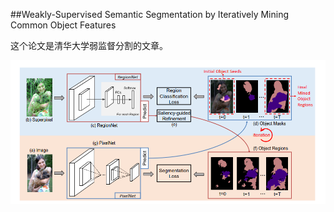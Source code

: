 ##Weakly-Supervised Semantic Segmentation by Iteratively Mining Common Object Features

这个论文是清华大学弱监督分割的文章。

![1540797344634](./pics/framwork.png)


